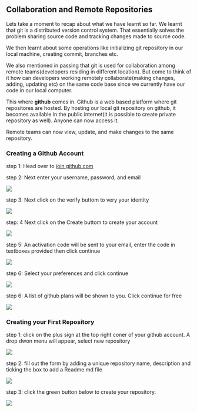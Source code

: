 ## Collaboration and Remote Repositories

Lets take a moment to recap about what we have learnt so far. We learnt that git is a distributed version control system. That essentially solves the problem sharing source code and tracking changes made to source code.

We then learnt about some operations like initializing git repository in our local machine, creating commit, branches etc.

We also mentioned in passing that git is used for collaboration among remote teams(developers residing in different location). But come to think of it how can developers working remotely collaborate(making changes, adding, updating etc) on the same code base since we currently have our code in our local computer.

This where **github** comes in.  Github is a web based platform where git repositores are hosted. By hosting our local git repository on github, it becomes available in the public internet(it is possible to create private repository as well). Anyone can now access it.

Remote teams can now view, update, and make changes to the same repository.

### Creating a Github Account

step 1: Head over to [join github.com](https://github.com/join)

step 2: Next enter your username, password, and email

<img src="https://darey-io-nonprod-pbl-projects.s3.eu-west-2.amazonaws.com/practices/step1-join-github.PNG">

step 3: Next click on the verify buttom to very your identity

<img src="https://darey-io-nonprod-pbl-projects.s3.eu-west-2.amazonaws.com/practices/step2-join-github.PNG">

step: 4 Next click on the Create buttom to create your account

<img src="https://darey-io-nonprod-pbl-projects.s3.eu-west-2.amazonaws.com/practices/step3-join-github.PNG">

step 5: An activation code will be sent to your email, enter the code in textboxes provided then click continue

<img src="https://darey-io-nonprod-pbl-projects.s3.eu-west-2.amazonaws.com/practices/step5-join-github.PNG">

step 6: Select your preferences and click continue

<img src="https://darey-io-nonprod-pbl-projects.s3.eu-west-2.amazonaws.com/practices/step6-join-github.PNG">

step 6: A list of github plans will be shown to you. Click continue for free

<img src="https://darey-io-nonprod-pbl-projects.s3.eu-west-2.amazonaws.com/practices/step7-join-github.PNG">


### Creating your First Repository

step 1: click on the plus sign at the top right coner of your github account. A drop dwon menu will appear, select new repository

<img src="https://darey-io-nonprod-pbl-projects.s3.eu-west-2.amazonaws.com/practices/create-git-repo.PNG">


step 2: fill out the form by adding a unique repository name, description and ticking the box to add a Readme.md file

<img src="https://darey-io-nonprod-pbl-projects.s3.eu-west-2.amazonaws.com/practices/create-git-repo-2.PNG">


step 3: click the green button below to create your repository.

<img src="https://darey-io-nonprod-pbl-projects.s3.eu-west-2.amazonaws.com/practices/create-git-repo-3.PNG">








